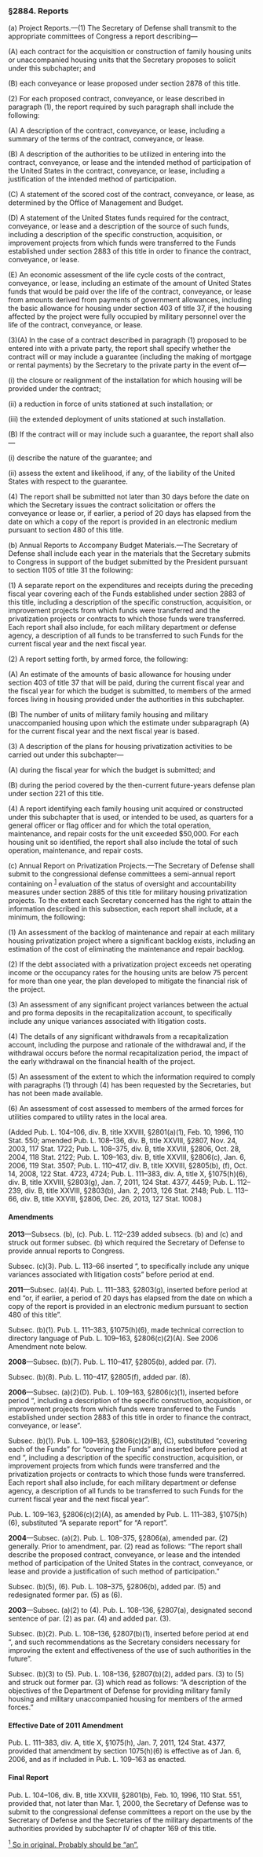 ### §2884. Reports ###

(a) Project Reports.—(1) The Secretary of Defense shall transmit to the appropriate committees of Congress a report describing—

(A) each contract for the acquisition or construction of family housing units or unaccompanied housing units that the Secretary proposes to solicit under this subchapter; and

(B) each conveyance or lease proposed under section 2878 of this title.

(2) For each proposed contract, conveyance, or lease described in paragraph (1), the report required by such paragraph shall include the following:

(A) A description of the contract, conveyance, or lease, including a summary of the terms of the contract, conveyance, or lease.

(B) A description of the authorities to be utilized in entering into the contract, conveyance, or lease and the intended method of participation of the United States in the contract, conveyance, or lease, including a justification of the intended method of participation.

(C) A statement of the scored cost of the contract, conveyance, or lease, as determined by the Office of Management and Budget.

(D) A statement of the United States funds required for the contract, conveyance, or lease and a description of the source of such funds, including a description of the specific construction, acquisition, or improvement projects from which funds were transferred to the Funds established under section 2883 of this title in order to finance the contract, conveyance, or lease.

(E) An economic assessment of the life cycle costs of the contract, conveyance, or lease, including an estimate of the amount of United States funds that would be paid over the life of the contract, conveyance, or lease from amounts derived from payments of government allowances, including the basic allowance for housing under section 403 of title 37, if the housing affected by the project were fully occupied by military personnel over the life of the contract, conveyance, or lease.

(3)(A) In the case of a contract described in paragraph (1) proposed to be entered into with a private party, the report shall specify whether the contract will or may include a guarantee (including the making of mortgage or rental payments) by the Secretary to the private party in the event of—

(i) the closure or realignment of the installation for which housing will be provided under the contract;

(ii) a reduction in force of units stationed at such installation; or

(iii) the extended deployment of units stationed at such installation.

(B) If the contract will or may include such a guarantee, the report shall also—

(i) describe the nature of the guarantee; and

(ii) assess the extent and likelihood, if any, of the liability of the United States with respect to the guarantee.

(4) The report shall be submitted not later than 30 days before the date on which the Secretary issues the contract solicitation or offers the conveyance or lease or, if earlier, a period of 20 days has elapsed from the date on which a copy of the report is provided in an electronic medium pursuant to section 480 of this title.

(b) Annual Reports to Accompany Budget Materials.—The Secretary of Defense shall include each year in the materials that the Secretary submits to Congress in support of the budget submitted by the President pursuant to section 1105 of title 31 the following:

(1) A separate report on the expenditures and receipts during the preceding fiscal year covering each of the Funds established under section 2883 of this title, including a description of the specific construction, acquisition, or improvement projects from which funds were transferred and the privatization projects or contracts to which those funds were transferred. Each report shall also include, for each military department or defense agency, a description of all funds to be transferred to such Funds for the current fiscal year and the next fiscal year.

(2) A report setting forth, by armed force, the following:

(A) An estimate of the amounts of basic allowance for housing under section 403 of title 37 that will be paid, during the current fiscal year and the fiscal year for which the budget is submitted, to members of the armed forces living in housing provided under the authorities in this subchapter.

(B) The number of units of military family housing and military unaccompanied housing upon which the estimate under subparagraph (A) for the current fiscal year and the next fiscal year is based.

(3) A description of the plans for housing privatization activities to be carried out under this subchapter—

(A) during the fiscal year for which the budget is submitted; and

(B) during the period covered by the then-current future-years defense plan under section 221 of this title.

(4) A report identifying each family housing unit acquired or constructed under this subchapter that is used, or intended to be used, as quarters for a general officer or flag officer and for which the total operation, maintenance, and repair costs for the unit exceeded $50,000. For each housing unit so identified, the report shall also include the total of such operation, maintenance, and repair costs.

(c) Annual Report on Privatization Projects.—The Secretary of Defense shall submit to the congressional defense committees a semi-annual report containing on <sup><a href="#2884_1_target" name="2884_1">1</a></sup> evaluation of the status of oversight and accountability measures under section 2885 of this title for military housing privatization projects. To the extent each Secretary concerned has the right to attain the information described in this subsection, each report shall include, at a minimum, the following:

(1) An assessment of the backlog of maintenance and repair at each military housing privatization project where a significant backlog exists, including an estimation of the cost of eliminating the maintenance and repair backlog.

(2) If the debt associated with a privatization project exceeds net operating income or the occupancy rates for the housing units are below 75 percent for more than one year, the plan developed to mitigate the financial risk of the project.

(3) An assessment of any significant project variances between the actual and pro forma deposits in the recapitalization account, to specifically include any unique variances associated with litigation costs.

(4) The details of any significant withdrawals from a recapitalization account, including the purpose and rationale of the withdrawal and, if the withdrawal occurs before the normal recapitalization period, the impact of the early withdrawal on the financial health of the project.

(5) An assessment of the extent to which the information required to comply with paragraphs (1) through (4) has been requested by the Secretaries, but has not been made available.

(6) An assessment of cost assessed to members of the armed forces for utilities compared to utility rates in the local area.

(Added Pub. L. 104–106, div. B, title XXVIII, §2801(a)(1), Feb. 10, 1996, 110 Stat. 550; amended Pub. L. 108–136, div. B, title XXVIII, §2807, Nov. 24, 2003, 117 Stat. 1722; Pub. L. 108–375, div. B, title XXVIII, §2806, Oct. 28, 2004, 118 Stat. 2122; Pub. L. 109–163, div. B, title XXVIII, §2806(c), Jan. 6, 2006, 119 Stat. 3507; Pub. L. 110–417, div. B, title XXVIII, §2805(b), (f), Oct. 14, 2008, 122 Stat. 4723, 4724; Pub. L. 111–383, div. A, title X, §1075(h)(6), div. B, title XXVIII, §2803(g), Jan. 7, 2011, 124 Stat. 4377, 4459; Pub. L. 112–239, div. B, title XXVIII, §2803(b), Jan. 2, 2013, 126 Stat. 2148; Pub. L. 113–66, div. B, title XXVIII, §2806, Dec. 26, 2013, 127 Stat. 1008.)

#### Amendments ####

**2013**—Subsecs. (b), (c). Pub. L. 112–239 added subsecs. (b) and (c) and struck out former subsec. (b) which required the Secretary of Defense to provide annual reports to Congress.

Subsec. (c)(3). Pub. L. 113–66 inserted “, to specifically include any unique variances associated with litigation costs” before period at end.

**2011**—Subsec. (a)(4). Pub. L. 111–383, §2803(g), inserted before period at end “or, if earlier, a period of 20 days has elapsed from the date on which a copy of the report is provided in an electronic medium pursuant to section 480 of this title”.

Subsec. (b)(1). Pub. L. 111–383, §1075(h)(6), made technical correction to directory language of Pub. L. 109–163, §2806(c)(2)(A). See 2006 Amendment note below.

**2008**—Subsec. (b)(7). Pub. L. 110–417, §2805(b), added par. (7).

Subsec. (b)(8). Pub. L. 110–417, §2805(f), added par. (8).

**2006**—Subsec. (a)(2)(D). Pub. L. 109–163, §2806(c)(1), inserted before period “, including a description of the specific construction, acquisition, or improvement projects from which funds were transferred to the Funds established under section 2883 of this title in order to finance the contract, conveyance, or lease”.

Subsec. (b)(1). Pub. L. 109–163, §2806(c)(2)(B), (C), substituted “covering each of the Funds” for “covering the Funds” and inserted before period at end “, including a description of the specific construction, acquisition, or improvement projects from which funds were transferred and the privatization projects or contracts to which those funds were transferred. Each report shall also include, for each military department or defense agency, a description of all funds to be transferred to such Funds for the current fiscal year and the next fiscal year”.

Pub. L. 109–163, §2806(c)(2)(A), as amended by Pub. L. 111–383, §1075(h)(6), substituted “A separate report” for “A report”.

**2004**—Subsec. (a)(2). Pub. L. 108–375, §2806(a), amended par. (2) generally. Prior to amendment, par. (2) read as follows: “The report shall describe the proposed contract, conveyance, or lease and the intended method of participation of the United States in the contract, conveyance, or lease and provide a justification of such method of participation.”

Subsec. (b)(5), (6). Pub. L. 108–375, §2806(b), added par. (5) and redesignated former par. (5) as (6).

**2003**—Subsec. (a)(2) to (4). Pub. L. 108–136, §2807(a), designated second sentence of par. (2) as par. (4) and added par. (3).

Subsec. (b)(2). Pub. L. 108–136, §2807(b)(1), inserted before period at end “, and such recommendations as the Secretary considers necessary for improving the extent and effectiveness of the use of such authorities in the future”.

Subsec. (b)(3) to (5). Pub. L. 108–136, §2807(b)(2), added pars. (3) to (5) and struck out former par. (3) which read as follows: “A description of the objectives of the Department of Defense for providing military family housing and military unaccompanied housing for members of the armed forces.”

#### Effective Date of 2011 Amendment ####

Pub. L. 111–383, div. A, title X, §1075(h), Jan. 7, 2011, 124 Stat. 4377, provided that amendment by section 1075(h)(6) is effective as of Jan. 6, 2006, and as if included in Pub. L. 109–163 as enacted.

#### Final Report ####

Pub. L. 104–106, div. B, title XXVIII, §2801(b), Feb. 10, 1996, 110 Stat. 551, provided that, not later than Mar. 1, 2000, the Secretary of Defense was to submit to the congressional defense committees a report on the use by the Secretary of Defense and the Secretaries of the military departments of the authorities provided by subchapter IV of chapter 169 of this title.

[<sup>1</sup> So in original. Probably should be “an”.](#2884_1)